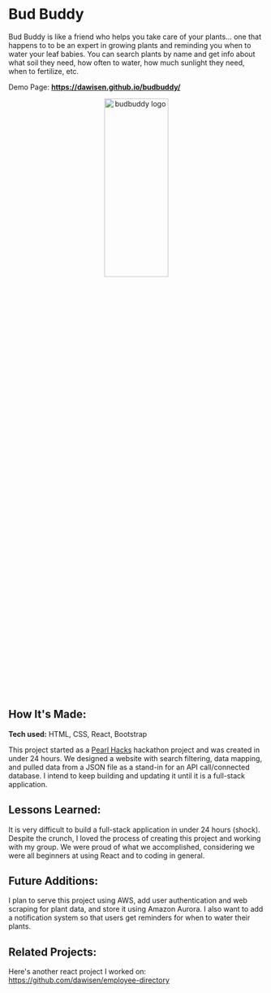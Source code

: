 # Bud Buddy
Bud Buddy is like a friend who helps you take care of your plants... one that happens to to be an expert in growing plants and reminding you when to water your leaf babies. You can search plants by name and get info about what soil they need, how often to water, how much sunlight they need, when to fertilize, etc.

Demo Page: **https://dawisen.github.io/budbuddy/**

<p align="center">
<img src="https://dawisen.github.io/budbuddy/static/media/home.f5c4643c.svg" alt="budbuddy logo" height=30% width=50% align="center" >
 </p>

## How It's Made:

**Tech used:** HTML, CSS, React, Bootstrap

This project started as a [Pearl Hacks](https://devpost.com/software/bud-buddy) hackathon project and was created in under 24 hours. We designed a website with search filtering, data mapping, and pulled data from a JSON file as a stand-in for an API call/connected database. I intend to keep building and updating it until it is a full-stack application. 

## Lessons Learned:
It is very difficult to build a full-stack application in under 24 hours (shock). Despite the crunch, I loved the process of creating this project and working with my group. We were proud of what we accomplished, considering we were all beginners at using React and to coding in general. 

## Future Additions:
I plan to serve this project using AWS, add user authentication and web scraping for plant data, and store it using Amazon Aurora. I also want to add a notification system so that users get reminders for when to water their plants.

## Related Projects:
Here's another react project I worked on: https://github.com/dawisen/employee-directory

